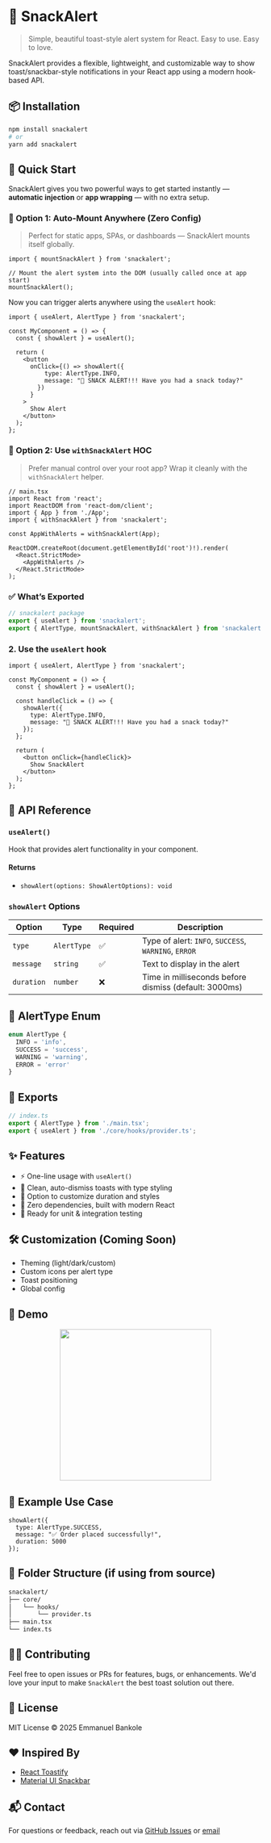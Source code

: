 # 🥪 SnackAlert

> Simple, beautiful toast-style alert system for React. Easy to use. Easy to love.

SnackAlert provides a flexible, lightweight, and customizable way to show toast/snackbar-style notifications in your React app using a modern hook-based API.

## 📦 Installation

```bash
npm install snackalert
# or
yarn add snackalert
```

## 🚀 Quick Start

SnackAlert gives you two powerful ways to get started instantly — **automatic injection** or **app wrapping** — with no extra setup.

### 🧩 Option 1: Auto-Mount Anywhere (Zero Config)

> Perfect for static apps, SPAs, or dashboards — SnackAlert mounts itself globally.

```tsx
import { mountSnackAlert } from 'snackalert';

// Mount the alert system into the DOM (usually called once at app start)
mountSnackAlert();
```

Now you can trigger alerts anywhere using the `useAlert` hook:

```tsx
import { useAlert, AlertType } from 'snackalert';

const MyComponent = () => {
  const { showAlert } = useAlert();

  return (
    <button
      onClick={() => showAlert({
          type: AlertType.INFO,
          message: "🥪 SNACK ALERT!!! Have you had a snack today?"
        })
      }
    >
      Show Alert
    </button>
  );
};
```

### 🧩 Option 2: Use `withSnackAlert` HOC

> Prefer manual control over your root app? Wrap it cleanly with the `withSnackAlert` helper.

```tsx
// main.tsx
import React from 'react';
import ReactDOM from 'react-dom/client';
import { App } from './App';
import { withSnackAlert } from 'snackalert';

const AppWithAlerts = withSnackAlert(App);

ReactDOM.createRoot(document.getElementById('root')!).render(
  <React.StrictMode>
    <AppWithAlerts />
  </React.StrictMode>
);
```

### ✅ What’s Exported

```ts
// snackalert package
export { useAlert } from 'snackalert';
export { AlertType, mountSnackAlert, withSnackAlert } from 'snackalert';

```

### 2. **Use the `useAlert` hook**

```tsx
import { useAlert, AlertType } from 'snackalert';

const MyComponent = () => {
  const { showAlert } = useAlert();

  const handleClick = () => {
    showAlert({
      type: AlertType.INFO,
      message: "🥪 SNACK ALERT!!! Have you had a snack today?"
    });
  };

  return (
    <button onClick={handleClick}>
      Show SnackAlert
    </button>
  );
};
```

## 🧠 API Reference

### `useAlert()`

Hook that provides alert functionality in your component.

#### Returns

* `showAlert(options: ShowAlertOptions): void`

### `showAlert` Options

| Option     | Type        | Required | Description                                           |
| ---------- | ----------- | -------- | ----------------------------------------------------- |
| `type`     | `AlertType` | ✅        | Type of alert: `INFO`, `SUCCESS`, `WARNING`, `ERROR`  |
| `message`  | `string`    | ✅        | Text to display in the alert                          |
| `duration` | `number`    | ❌        | Time in milliseconds before dismiss (default: 3000ms) |

## 🎨 AlertType Enum

```ts
enum AlertType {
  INFO = 'info',
  SUCCESS = 'success',
  WARNING = 'warning',
  ERROR = 'error'
}
```

## 📂 Exports

```ts
// index.ts
export { AlertType } from './main.tsx';
export { useAlert } from './core/hooks/provider.ts';
```

## ✨ Features

* ⚡ One-line usage with `useAlert()`
* 💅 Clean, auto-dismiss toasts with type styling
* 🔁 Option to customize duration and styles
* 🧱 Zero dependencies, built with modern React
* 🧪 Ready for unit & integration testing

## 🛠️ Customization (Coming Soon)

* Theming (light/dark/custom)
* Custom icons per alert type
* Toast positioning
* Global config

## 📸 Demo

<p align="center">
  <img src="https://media.giphy.com/media/xT0GqFJM5zy28ddYZa/giphy.gif" width="300" />
</p>

<!-- > *(Demo gif above is just a placeholder—replace with your real preview)* -->

## 🧪 Example Use Case

```tsx
showAlert({
  type: AlertType.SUCCESS,
  message: "✅ Order placed successfully!",
  duration: 5000
});
```

## 🧩 Folder Structure (if using from source)

```bash
snackalert/
├── core/
│   └── hooks/
│       └── provider.ts
├── main.tsx
└── index.ts
```

## 🧑‍💻 Contributing

Feel free to open issues or PRs for features, bugs, or enhancements. We'd love your input to make `SnackAlert` the best toast solution out there.

## 🧾 License

MIT License © 2025 Emmanuel Bankole

## ❤️ Inspired By

* [React Toastify](https://fkhadra.github.io/react-toastify/)
* [Material UI Snackbar](https://mui.com/material-ui/react-snackbar/)

## 📬 Contact

For questions or feedback, reach out via [GitHub Issues](https://github.com/codewithdripzy/snack-alert/issues) or [email](mailto:thecodeguyy@gmail.com)
